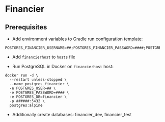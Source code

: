 # Financier

## Prerequisites

- Add environment variables to Gradle run configuration template:

```
POSTGRES_FINANCIER_USERNAME=##;POSTGRES_FINANCIER_PASSWORD=####;POSTGRES_FINANCIER_PORT=######
```

- Add `financierhost` to `hosts` file

- Run PostgreSQL in Docker on `financierhost` host:

```shell
docker run -d \
  --restart unless-stopped \
  --name postgres_financier \
  -e POSTGRES_USER=## \
  -e POSTGRES_PASSWORD=#### \
  -e POSTGRES_DB=financier \
  -p ######:5432 \
  postgres:alpine
```

- Additionally create databases: financier_dev, financier_test
